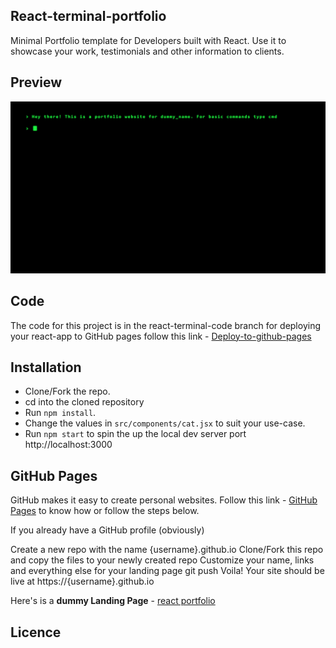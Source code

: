 ## React-terminal-portfolio

Minimal Portfolio template for Developers built with React. Use it to showcase your work, testimonials and other information to clients.

## Preview

![](react-terminal.gif)

## Code

The code for this project is in the react-terminal-code branch for deploying your react-app to GitHub pages follow this link - [Deploy-to-github-pages](https://reactgo.com/deploy-react-app-github-pages/)

## Installation

- Clone/Fork the repo.
- cd into the cloned repository
- Run `npm install`.
- Change the values in `src/components/cat.jsx` to suit your use-case.
- Run `npm start` to spin the up the local dev server port http://localhost:3000

## GitHub Pages

GitHub makes it easy to create personal websites. Follow this link - [GitHub Pages](https://pages.github.com/) to know how or follow the steps below.

If you already have a GitHub profile (obviously)

Create a new repo with the name {username}.github.io
Clone/Fork this repo and copy the files to your newly created repo
Customize your name, links and everything else for your landing page
git push
Voila! Your site should be live at https://{username}.github.io

Here's is a **dummy Landing Page** - [react portfolio]()

## Licence
